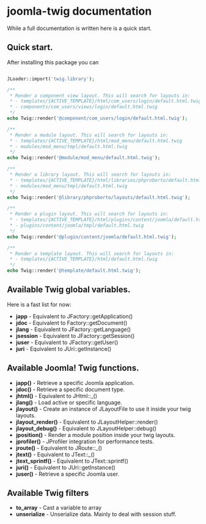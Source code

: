 # joomla-twig documentation  

While a full documentation is written here is a quick start.

## Quick start.

After installing this package you can 

```php

JLoader::import('twig.library');

/**
 * Render a component view layout. This will search for layouts in:
 * - templates/{ACTIVE_TEMPLATE}/html/com_users/login/default.html.twig
 * - components/com_users/views/login/default.html.twig
 */
echo Twig::render('@component/com_users/login/default.html.twig');

/**
 * Render a module layout. This will search for layouts in:
 * - templates/{ACTIVE_TEMPLATE}/html/mod_menu/default.html.twig
 * - modules/mod_menu/tmpl/default.html.twig
 */
echo Twig::render('@module/mod_menu/default.html.twig');

/**
 * Render a library layout. This will search for layouts in:
 * - templates/{ACTIVE_TEMPLATE}/html/libraries/phproberto/default.html.twig
 * - modules/mod_menu/tmpl/default.html.twig
 */
echo Twig::render('@library/phproberto/layouts/default.html.twig');

/**
 * Render a plugin layout. This will search for layouts in:
 * - templates/{ACTIVE_TEMPLATE}/html/plugins/content/joomla/default.html.twig
 * - plugins/content/joomla/tmpl/default.html.twig
 */
echo Twig::render('@plugin/content/joomla/default.html.twig');

/**
 * Render a template layout. This will search for layouts in:
 * - templates/{ACTIVE_TEMPLATE}/html/default.html.twig
 */
echo Twig::render('@template/default.html.twig');
```

## Available Twig global variables.

Here is a fast list for now:  

* **japp** - Equivalent to JFactory::getApplication()
* **jdoc** - Equivalent to Factory::getDocument()
* **jlang** - Equivalent to JFactory::getLanguage()
* **jsession** - Equivalent to JFactory::getSession()
* **juser** - Equivalent to JFactory::getUser()
* **juri** - Equivalent to JUri::getInstance()

## Available Joomla! Twig functions.

* **japp()** - Retrieve a specific Joomla application.
* **jdoc()** - Retrieve a specific document type.
* **jhtml()** - Equivalent to JHtml::_()
* **jlang()** - Load active or specific language.
* **jlayout()** - Create an instance of JLayoutFile to use it inside your twig layouts.
* **jlayout_render()** - Equivalent to JLayoutHelper::render()
* **jlayout_debug()** - Equivalent to JLayoutHelper::debug()
* **jposition()** - Render a module position inside your twig layouts.
* **jprofiler()** - JProfiler integration for performance tests.
* **jroute()** - Equivalent to JRoute::_()
* **jtext()** - Equivalent to JText::_()
* **jtext_sprintf()** - Equivalent to JText::sprintf()
* **juri()** - Equivalent to JUri::getInstance()
* **juser()** - Retrieve a specific Joomla user.

## Available Twig filters

* **to_array** - Cast a variable to array
* **unserialize** - Unserialize data. Mainly to deal with session stuff.
